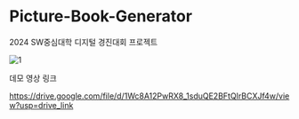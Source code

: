 # Picture-Book-Generator
2024 SW중심대학 디지털 경진대회 프로젝트

![1](https://github.com/user-attachments/assets/73bf9aca-c818-4145-bf42-04ba95f6945c)


데모 영상 링크

https://drive.google.com/file/d/1Wc8A12PwRX8_1sduQE2BFtQIrBCXJf4w/view?usp=drive_link

